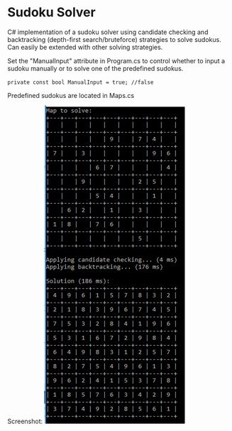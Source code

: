 # Sudoku Solver

C# implementation of a sudoku solver using candidate checking and backtracking (depth-first search/bruteforce) strategies to solve sudokus. Can easily be extended with other solving strategies.

Set the "ManualInput" attribute in Program.cs to control whether to input a sudoku manually or to solve one of the predefined sudokus.
```
private const bool ManualInput = true; //false
```

Predefined sudokus are located in Maps.cs

Screenshot:
![alt text](https://github.com/ClausFT/SudokuSolver/blob/master/SudokuSolver/Example.png?raw=true)

